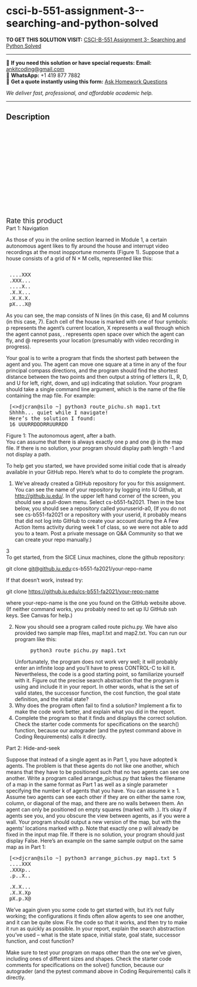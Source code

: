 # csci-b-551-assignment-3--searching-and-python-solved
**TO GET THIS SOLUTION VISIT:** [CSCI-B-551 Assignment 3- Searching and Python Solved](https://www.ankitcodinghub.com/product/csci-b-551-assignment-3-searching-and-python-solved/)


---

📩 **If you need this solution or have special requests:** **Email:** ankitcoding@gmail.com  
📱 **WhatsApp:** +1 419 877 7882  
📄 **Get a quote instantly using this form:** [Ask Homework Questions](https://www.ankitcodinghub.com/services/ask-homework-questions/)

*We deliver fast, professional, and affordable academic help.*

---

<h2>Description</h2>



<div class="kk-star-ratings kksr-auto kksr-align-center kksr-valign-top" data-payload="{&quot;align&quot;:&quot;center&quot;,&quot;id&quot;:&quot;91832&quot;,&quot;slug&quot;:&quot;default&quot;,&quot;valign&quot;:&quot;top&quot;,&quot;ignore&quot;:&quot;&quot;,&quot;reference&quot;:&quot;auto&quot;,&quot;class&quot;:&quot;&quot;,&quot;count&quot;:&quot;0&quot;,&quot;legendonly&quot;:&quot;&quot;,&quot;readonly&quot;:&quot;&quot;,&quot;score&quot;:&quot;0&quot;,&quot;starsonly&quot;:&quot;&quot;,&quot;best&quot;:&quot;5&quot;,&quot;gap&quot;:&quot;4&quot;,&quot;greet&quot;:&quot;Rate this product&quot;,&quot;legend&quot;:&quot;0\/5 - (0 votes)&quot;,&quot;size&quot;:&quot;24&quot;,&quot;title&quot;:&quot;CSCI-B-551 Assignment 3- Searching and Python Solved&quot;,&quot;width&quot;:&quot;0&quot;,&quot;_legend&quot;:&quot;{score}\/{best} - ({count} {votes})&quot;,&quot;font_factor&quot;:&quot;1.25&quot;}">

<div class="kksr-stars">

<div class="kksr-stars-inactive">
            <div class="kksr-star" data-star="1" style="padding-right: 4px">


<div class="kksr-icon" style="width: 24px; height: 24px;"></div>
        </div>
            <div class="kksr-star" data-star="2" style="padding-right: 4px">


<div class="kksr-icon" style="width: 24px; height: 24px;"></div>
        </div>
            <div class="kksr-star" data-star="3" style="padding-right: 4px">


<div class="kksr-icon" style="width: 24px; height: 24px;"></div>
        </div>
            <div class="kksr-star" data-star="4" style="padding-right: 4px">


<div class="kksr-icon" style="width: 24px; height: 24px;"></div>
        </div>
            <div class="kksr-star" data-star="5" style="padding-right: 4px">


<div class="kksr-icon" style="width: 24px; height: 24px;"></div>
        </div>
    </div>

<div class="kksr-stars-active" style="width: 0px;">
            <div class="kksr-star" style="padding-right: 4px">


<div class="kksr-icon" style="width: 24px; height: 24px;"></div>
        </div>
            <div class="kksr-star" style="padding-right: 4px">


<div class="kksr-icon" style="width: 24px; height: 24px;"></div>
        </div>
            <div class="kksr-star" style="padding-right: 4px">


<div class="kksr-icon" style="width: 24px; height: 24px;"></div>
        </div>
            <div class="kksr-star" style="padding-right: 4px">


<div class="kksr-icon" style="width: 24px; height: 24px;"></div>
        </div>
            <div class="kksr-star" style="padding-right: 4px">


<div class="kksr-icon" style="width: 24px; height: 24px;"></div>
        </div>
    </div>
</div>


<div class="kksr-legend" style="font-size: 19.2px;">
            <span class="kksr-muted">Rate this product</span>
    </div>
    </div>
<div class="page" title="Page 3">
<div class="layoutArea">
<div class="column">
Part 1: Navigation

As those of you in the online section learned in Module 1, a certain autonomous agent likes to fly around the house and interrupt video recordings at the most inopportune moments (Figure 1). Suppose that a house consists of a grid of N × M cells, represented like this:

</div>
</div>
<div class="layoutArea">
<div class="column">
<pre> ....XXX
 .XXX...
 ....X..
 .X.X...
 .X.X.X.
 pX...X@
</pre>
As you can see, the map consists of N lines (in this case, 6) and M columns (in this case, 7). Each cell of the house is marked with one of four symbols: p represents the agent’s current location, X represents a wall through which the agent cannot pass, . represents open space over which the agent can fly, and @ represents your location (presumably with video recording in progress).

Your goal is to write a program that finds the shortest path between the agent and you. The agent can move one square at a time in any of the four principal compass directions, and the program should find the shortest distance between the two points and then output a string of letters (L, R, D, and U for left, right, down, and up) indicating that solution. Your program should take a single command line argument, which is the name of the file containing the map file. For example:

<pre> [&lt;&gt;djcran@silo ~] python3 route_pichu.sh map1.txt
 Shhhh... quiet while I navigate!
 Here’s the solution I found:
 16 UUURRDDDRRUURRDD
</pre>
</div>
<div class="column">
Figure 1: The autonomous agent, after a bath.

</div>
</div>
<div class="layoutArea">
<div class="column">
You can assume that there is always exactly one p and one @ in the map file. If there is no solution, your program should display path length -1 and not display a path.

To help get you started, we have provided some initial code that is already available in your GitHub repo. Here’s what to do to complete the program.

1. We’ve already created a GitHub repository for you for this assignment. You can see the name of your repository by logging into IU Github, at http://github.iu.edu/. In the upper left hand corner of the screen, you should see a pull-down menu. Select cs-b551-fa2021. Then in the box below, you should see a repository called youruserid-a0, (If you do not see cs-b551-fa2021 or a repository with your userid, it probably means that did not log into GitHub to create your account during the A Few Action Items activity during week 1 of class, so we were not able to add you to a team. Post a private message on Q&amp;A Community so that we can create your repo manually.)

</div>
</div>
<div class="layoutArea">
<div class="column">
3

</div>
</div>
</div>
<div class="page" title="Page 4">
<div class="layoutArea">
<div class="column">
To get started, from the SICE Linux machines, clone the github repository:

git clone git@github.iu.edu:cs-b551-fa2021/your-repo-name

If that doesn’t work, instead try:

git clone https://github.iu.edu/cs-b551-fa2021/your-repo-name

where your-repo-name is the one you found on the GitHub website above. (If neither command works, you probably need to set up IU GitHub ssh keys. See Canvas for help.)

<ol start="2">
<li>Now you should see a program called route pichu.py. We have also provided two sample map files, map1.txt and map2.txt. You can run our program like this:
<pre>     python3 route_pichu.py map1.txt
</pre>
Unfortunately, the program does not work very well; it will probably enter an infinite loop and you’ll have to press CONTROL-C to kill it. Nevertheless, the code is a good starting point, so familiarize yourself with it. Figure out the precise search abstraction that the program is using and include it in your report. In other words, what is the set of valid states, the successor function, the cost function, the goal state definition, and the initial state?
</li>
<li>Why does the program often fail to find a solution? Implement a fix to make the code work better, and explain what you did in the report.</li>
<li>Complete the program so that it finds and displays the correct solution. Check the starter code comments for specifications on the search() function, because our autograder (and the pytest command above in Coding Requirements) calls it directly.</li>
</ol>
Part 2: Hide-and-seek

Suppose that instead of a single agent as in Part 1, you have adopted k agents. The problem is that these agents do not like one another, which means that they have to be positioned such that no two agents can see one another. Write a program called arrange_pichus.py that takes the filename of a map in the same format as Part 1 as well as a single parameter specifying the number k of agents that you have. You can assume k ≥ 1. Assume two agents can see each other if they are on either the same row, column, or diagonal of the map, and there are no walls between them. An agent can only be positioned on empty squares (marked with .). It’s okay if agents see you, and you obscure the view between agents, as if you were a wall. Your program should output a new version of the map, but with the agents’ locations marked with p. Note that exactly one p will already be fixed in the input map file. If there is no solution, your program should just display False. Here’s an example on the same sample output on the same map as in Part 1:

<pre> [&lt;&gt;djcran@silo ~] python3 arrange_pichus.py map1.txt 5
 ....XXX
 .XXXp..
 .p..X..
</pre>
<pre> .X.X...
 .X.X.Xp
 pX.p.X@
</pre>
We’ve again given you some code to get started with, but it’s not fully working; the configurations it finds often allow agents to see one another, and it can be quite slow. Fix the code so that it works, and then try to make it run as quickly as possible. In your report, explain the search abstraction you’ve used – what is the state space, initial state, goal state, successor function, and cost function?

Make sure to test your program on maps other than the one we’ve given, including ones of different sizes and shapes. Check the starter code comments for specifications on the solve() function, because our autograder (and the pytest command above in Coding Requirements) calls it directly.

</div>
</div>
</div>
